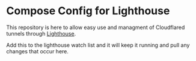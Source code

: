 # Compose Config for Lighthouse

This repository is here to allow easy use and managment of Cloudflared tunnels through [Lighthouse](https://github.com/lsariol/Lighthouse).


Add this to the lighthouse watch list and it will keep it running and pull any changes that occur here. 